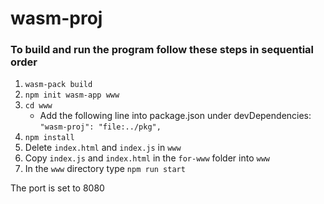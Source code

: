 # wasm-proj

### To build and run the program follow these steps in sequential order

1. `wasm-pack build`
2. `npm init wasm-app www`
3. `cd www`
    - Add the following line into package.json under devDependencies: <br> 
    `"wasm-proj": "file:../pkg",`
4. `npm install`
5. Delete `index.html` and `index.js` in `www`
6. Copy `index.js` and `index.html` in the `for-www` folder into `www`
7. In the `www` directory type `npm run start`

The port is set to 8080


 
